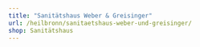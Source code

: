 ```yaml
---
title: "Sanitätshaus Weber & Greisinger"
url: /heilbronn/sanitaetshaus-weber-und-greisinger/
shop: Sanitätshaus
---
```


